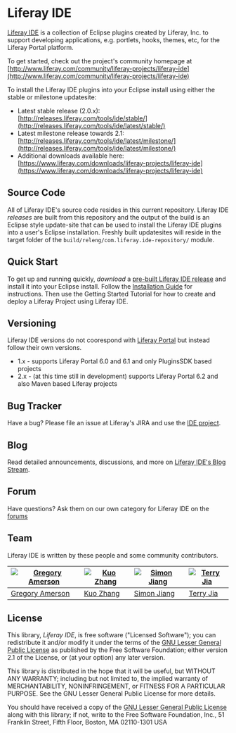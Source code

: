 # Liferay IDE

[Liferay IDE](http://www.liferay.com/community/liferay-projects/liferay-ide) is a
collection of Eclipse plugins created by Liferay, Inc. to support developing
applications, e.g. portlets, hooks, themes, etc, for the Liferay Portal platform.

To get started, check out the project's community homepage at
[http://www.liferay.com/community/liferay-projects/liferay-ide](http://www.liferay.com/community/liferay-projects/liferay-ide)

To install the Liferay IDE plugins into your Eclipse install using either the stable or milestone updatesite:

- Latest stable release (2.0.x): [http://releases.liferay.com/tools/ide/stable/](http://releases.liferay.com/tools/ide/latest/stable/)
- Latest milestone release towards 2.1: [http://releases.liferay.com/tools/ide/latest/milestone/](http://releases.liferay.com/tools/ide/latest/milestone/)
- Additional downloads available here: [https://www.liferay.com/downloads/liferay-projects/liferay-ide](https://www.liferay.com/downloads/liferay-projects/liferay-ide)
 

## Source Code

All of Liferay IDE's source code resides in this current repository. Liferay IDE
*releases* are built from this repository and the output of the build is an
Eclipse style update-site that can be used to install the Liferay IDE plugins
into a user's Eclipse installation.  Freshly built updatesites will reside in
the target folder of the `build/releng/com.liferay.ide-repository/` module.

## Quick Start

To get up and running quickly, *download* a [pre-built Liferay IDE
release](http://www.liferay.com/downloads/liferay-projects/liferay-ide) and install it into
your Eclipse install.  Follow the [Installation Guide](http://www.liferay.com/documentation/liferay-portal/6.1/development/-/ai/installati-6)
for instructions. Then use the Getting Started Tutorial for how to create and deploy a Liferay Project using Liferay IDE.

## Versioning

Liferay IDE versions do not coorespond with [Liferay Portal](http://www.liferay.com/community/liferay-projects/liferay-portal) but instead follow their own versions.

- 1.x - supports Liferay Portal 6.0 and 6.1 and only PluginsSDK based projects
- 2.x - (at this time still in development) supports Liferay Portal 6.2 and also Maven based Liferay projects

## Bug Tracker

Have a bug? Please file an issue at Liferay's JIRA and use the [IDE project](http://issues.liferay.com/browse/IDE).

## Blog

Read detailed announcements, discussions, and more on [Liferay IDE's Blog
Stream](http://www.liferay.com/web/gregory.amerson/blog).

## Forum

Have questions? Ask them on our own category for Liferay IDE on the
[forums](http://www.liferay.com/community/forums/-/message_boards/category/4627757)

## Team

Liferay IDE is written by these people and some community contributors.

[![Gregory Amerson](http://gravatar.com/avatar/7fc2766b6aec8fe1803aefc4df1b8cf6?s=70)](https://github.com/gamerson) | [![Kuo Zhang](http://gravatar.com/avatar/34137a3bba5d84f1faeda7981c43f9f4?s=70)](https://github.com/kuozhang) | [![Simon Jiang](http://gravatar.com/avatar/aa87d5d5400ac8298c0851bd0589320a?s=70)](https://github.com/aquilabj) | [![Terry Jia](http://gravatar.com/avatar/67db5a472f85dc5010a861891af7efd4?s=70)](https://github.com/jtydhr88)
--- | --- | --- | --- 
[Gregory Amerson](https://github.com/gamerson) | [Kuo Zhang](https://github.com/kuozhang) | [Simon Jiang](https://github.com/aquilabj) | [Terry Jia](https://github.com/jtydhr88)



## License

This library, *Liferay IDE*, is free software ("Licensed
Software"); you can redistribute it and/or modify it under the terms of the [GNU
Lesser General Public License](http://www.gnu.org/licenses/lgpl-2.1.html) as
published by the Free Software Foundation; either version 2.1 of the License, or
(at your option) any later version.

This library is distributed in the hope that it will be useful, but WITHOUT ANY
WARRANTY; including but not limited to, the implied warranty of MERCHANTABILITY,
NONINFRINGEMENT, or FITNESS FOR A PARTICULAR PURPOSE. See the GNU Lesser General
Public License for more details.

You should have received a copy of the [GNU Lesser General Public
License](http://www.gnu.org/licenses/lgpl-2.1.html) along with this library; if
not, write to the Free Software Foundation, Inc., 51 Franklin Street, Fifth
Floor, Boston, MA 02110-1301 USA
